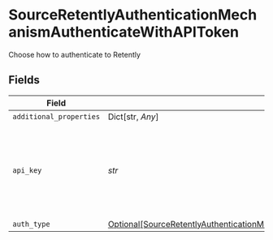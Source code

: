 # SourceRetentlyAuthenticationMechanismAuthenticateWithAPIToken

Choose how to authenticate to Retently


## Fields

| Field                                                                                                                                                                           | Type                                                                                                                                                                            | Required                                                                                                                                                                        | Description                                                                                                                                                                     |
| ------------------------------------------------------------------------------------------------------------------------------------------------------------------------------- | ------------------------------------------------------------------------------------------------------------------------------------------------------------------------------- | ------------------------------------------------------------------------------------------------------------------------------------------------------------------------------- | ------------------------------------------------------------------------------------------------------------------------------------------------------------------------------- |
| `additional_properties`                                                                                                                                                         | Dict[str, *Any*]                                                                                                                                                                | :heavy_minus_sign:                                                                                                                                                              | N/A                                                                                                                                                                             |
| `api_key`                                                                                                                                                                       | *str*                                                                                                                                                                           | :heavy_check_mark:                                                                                                                                                              | Retently API Token. See the <a href="https://app.retently.com/settings/api/tokens">docs</a> for more information on how to obtain this key.                                     |
| `auth_type`                                                                                                                                                                     | [Optional[SourceRetentlyAuthenticationMechanismAuthenticateWithAPITokenAuthType]](../../models/shared/sourceretentlyauthenticationmechanismauthenticatewithapitokenauthtype.md) | :heavy_minus_sign:                                                                                                                                                              | N/A                                                                                                                                                                             |